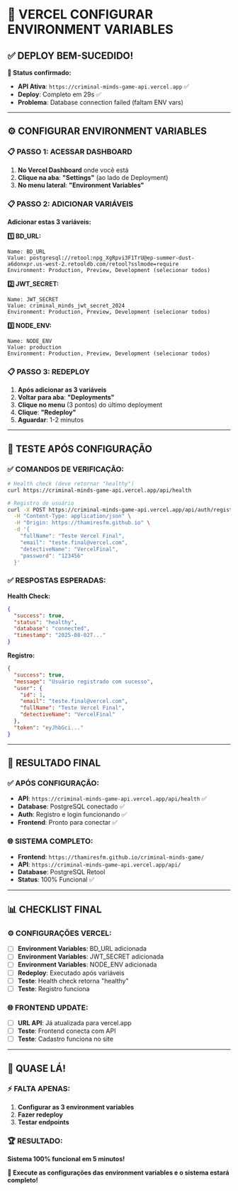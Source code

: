 # 🔧 VERCEL CONFIGURAR ENVIRONMENT VARIABLES

## ✅ DEPLOY BEM-SUCEDIDO!

**🎉 Status confirmado:**
- **API Ativa**: `https://criminal-minds-game-api.vercel.app` ✅
- **Deploy**: Completo em 29s ✅
- **Problema**: Database connection failed (faltam ENV vars)

---

## ⚙️ CONFIGURAR ENVIRONMENT VARIABLES

### **📋 PASSO 1: ACESSAR DASHBOARD**

1. **No Vercel Dashboard** onde você está
2. **Clique na aba**: **"Settings"** (ao lado de Deployment)
3. **No menu lateral**: **"Environment Variables"**

### **📋 PASSO 2: ADICIONAR VARIÁVEIS**

**Adicionar estas 3 variáveis:**

**1️⃣ BD_URL:**
```
Name: BD_URL
Value: postgresql://retool:npg_XgRpvi3F1TrU@ep-summer-dust-a6donxpr.us-west-2.retooldb.com/retool?sslmode=require
Environment: Production, Preview, Development (selecionar todos)
```

**2️⃣ JWT_SECRET:**
```
Name: JWT_SECRET
Value: criminal_minds_jwt_secret_2024
Environment: Production, Preview, Development (selecionar todos)
```

**3️⃣ NODE_ENV:**
```
Name: NODE_ENV
Value: production
Environment: Production, Preview, Development (selecionar todos)
```

### **📋 PASSO 3: REDEPLOY**

1. **Após adicionar as 3 variáveis**
2. **Voltar para aba**: **"Deployments"**
3. **Clique no menu** (3 pontos) do último deployment
4. **Clique**: **"Redeploy"**
5. **Aguardar**: 1-2 minutos

---

## 🧪 TESTE APÓS CONFIGURAÇÃO

### **✅ COMANDOS DE VERIFICAÇÃO:**

```bash
# Health check (deve retornar "healthy")
curl https://criminal-minds-game-api.vercel.app/api/health

# Registro de usuário
curl -X POST https://criminal-minds-game-api.vercel.app/api/auth/register \
  -H "Content-Type: application/json" \
  -H "Origin: https://thamiresfm.github.io" \
  -d '{
    "fullName": "Teste Vercel Final",
    "email": "teste.final@vercel.com",
    "detectiveName": "VercelFinal",
    "password": "123456"
  }'
```

### **✅ RESPOSTAS ESPERADAS:**

**Health Check:**
```json
{
  "success": true,
  "status": "healthy",
  "database": "connected",
  "timestamp": "2025-08-02T..."
}
```

**Registro:**
```json
{
  "success": true,
  "message": "Usuário registrado com sucesso",
  "user": {
    "id": 1,
    "email": "teste.final@vercel.com",
    "fullName": "Teste Vercel Final",
    "detectiveName": "VercelFinal"
  },
  "token": "eyJhbGci..."
}
```

---

## 🎯 RESULTADO FINAL

### **✅ APÓS CONFIGURAÇÃO:**
- **API**: `https://criminal-minds-game-api.vercel.app/api/health` ✅
- **Database**: PostgreSQL conectado ✅
- **Auth**: Registro e login funcionando ✅
- **Frontend**: Pronto para conectar ✅

### **🌐 SISTEMA COMPLETO:**
- **Frontend**: `https://thamiresfm.github.io/criminal-minds-game/`
- **API**: `https://criminal-minds-game-api.vercel.app/api/`
- **Database**: PostgreSQL Retool
- **Status**: 100% Funcional ✅

---

## 📊 CHECKLIST FINAL

### **⚙️ CONFIGURAÇÕES VERCEL:**
- [ ] **Environment Variables**: BD_URL adicionada
- [ ] **Environment Variables**: JWT_SECRET adicionada
- [ ] **Environment Variables**: NODE_ENV adicionada
- [ ] **Redeploy**: Executado após variáveis
- [ ] **Teste**: Health check retorna "healthy"
- [ ] **Teste**: Registro funciona

### **🌐 FRONTEND UPDATE:**
- [ ] **URL API**: Já atualizada para vercel.app
- [ ] **Teste**: Frontend conecta com API
- [ ] **Teste**: Cadastro funciona no site

---

## 🎉 QUASE LÁ!

### **⚡ FALTA APENAS:**
1. **Configurar as 3 environment variables**
2. **Fazer redeploy**
3. **Testar endpoints**

### **🏆 RESULTADO:**
**Sistema 100% funcional em 5 minutos!**

**🚀 Execute as configurações das environment variables e o sistema estará completo!**